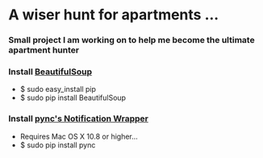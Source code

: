 # A wiser hunt for apartments ...
### Small project I am working on to help me become the ultimate apartment hunter

### Install [BeautifulSoup](http://www.crummy.com/software/BeautifulSoup/)
- $ sudo easy_install pip
- $ sudo pip install BeautifulSoup

### Install [pync's Notification Wrapper](https://github.com/setem/pync)
- Requires Mac OS X 10.8 or higher...
- $ sudo pip install pync
